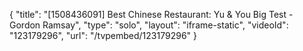 {
    "title": "[1508436091] Best Chinese Restaurant: Yu & You Big Test - Gordon Ramsay",
    "type": "solo",
    "layout": "iframe-static",
    "videoId": "123179296",
    "url": "\/tvpembed\/123179296"
}